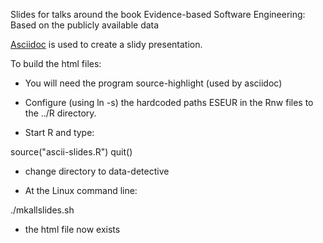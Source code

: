 
Slides for talks around the book Evidence-based Software Engineering: Based on the publicly available data

[Asciidoc](http://asciidoc.org) is used to create a slidy presentation.

To build the html files:

* You will need the program source-highlight (used by asciidoc)

* Configure (using ln -s) the hardcoded paths ESEUR in the Rnw files to the ../R directory.

* Start R and type:

 source("ascii-slides.R")
 quit()

* change directory to data-detective

* At the Linux command line:

 ./mkallslides.sh

* the html file now exists


